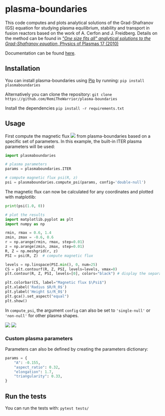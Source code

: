 # plasma-boundaries

This code computes and plots analytical solutions of the Grad-Shafranov (GS) equation for studying plasma equilibrium, stability and transport in fusion reactors based on the work of A. Cerfon and J. Freidberg.
Details on the method can be found in [*"One size fits all" analytical solutions to the Grad-Shafranov equation*, Physics of Plasmas 17 (2010)](https://doi.org/10.1063/1.3328818)

Documentation can be found [here](https://plasma-boundaries.readthedocs.io/en/latest/).

## Installation
You can install plasma-boundaries using [Pip](https://pip.pypa.io/en/stable/) by running:
```pip install plasmaboundaries```

Alternatively you can clone the repository:
```git clone https://github.com/RemiTheWarrior/plasma-boundaries```

Install the dependencies
```pip install -r requirements.txt```

## Usage

First compute the magnetic flux <img src="https://render.githubusercontent.com/render/math?math=\Psi"> from plasma-boundaries based on a specific set of parameters.
In this example, the built-in ITER plasma parameters will be used:
```python
import plasmaboundaries

# plasma parameters
params = plasmaboundaries.ITER

# compute magnetic flux psi(R, z)
psi = plasmaboundaries.compute_psi(params, config='double-null')
```

The magnetic flux can now be calculated for any coordinates and plotted with matplotlib:
```python
print(psi(1.0, 0))

# plot the results
import matplotlib.pyplot as plt
import numpy as np

rmin, rmax = 0.6, 1.4
zmin, zmax = -0.6, 0.6
r = np.arange(rmin, rmax, step=0.01)
z = np.arange(zmin, zmax, step=0.01)
R, Z = np.meshgrid(r, z)
PSI = psi(R, Z)  # compute magnetic flux

levels = np.linspace(PSI.min(), 0, num=25)
CS = plt.contourf(R, Z, PSI, levels=levels, vmax=0)
plt.contour(R, Z, PSI, levels=[0], colors="black") # display the separatrix

plt.colorbar(CS, label="Magnetic flux $\Psi$")
plt.xlabel('Radius $R/R_0$')
plt.ylabel('Height $z/R_0$')
plt.gca().set_aspect("equal")
plt.show()
```
In `compute_psi`, the argument `config` can also be set to `'single-null'` or `'non-null'` for other plasma shapes.

<img src="https://user-images.githubusercontent.com/40028739/87403291-f8fbda80-c5bc-11ea-971e-7856043855de.png">
<img src="https://user-images.githubusercontent.com/40028739/87404184-1c735500-c5be-11ea-93a3-16ed588bf3c6.png">

### Custom plasma parameters
Parameters can also be defined by creating the parameters dictionary:
```python
params = {
    "A": -0.155,
    "aspect_ratio": 0.32,
    "elongation": 1.7,
    "triangularity": 0.33,
}
```

## Run the tests

You can run the tests with:
```pytest tests/```
